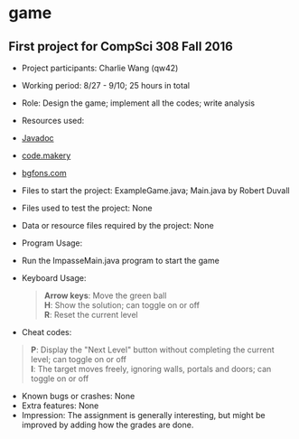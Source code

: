 game
====

First project for CompSci 308 Fall 2016
----

* Project participants: Charlie Wang (qw42)
* Working period: 8/27 - 9/10; 25 hours in total
* Role: Design the game; implement all the codes; write analysis
* Resources used: 
 * [Javadoc](http://docs.oracle.com/javafx/2/text/jfxpub-text.htm)
 * [code.makery](http://code.makery.ch/blog/javafx-dialogs-official/)
 * [bgfons.com](http://bgfons.com/upload/light_texture2291.jpg)
* Files to start the project: ExampleGame.java; Main.java by Robert Duvall
* Files used to test the project: None
* Data or resource files required by the project: None
* Program Usage:
 * Run the ImpasseMain.java program to start the game 
 * Keyboard Usage:

   > **Arrow keys**: Move the green ball  
    **H**: Show the solution; can toggle on or off  
    **R**: Reset the current level  
     
  * Cheat codes:

  > **P**: Display the "Next Level" button without completing the current level; can toggle on or off  
    **I**: The target moves freely, ignoring walls, portals and doors; can toggle on or off

* Known bugs or crashes: None
* Extra features: None
* Impression: The assignment is generally interesting, but might be improved by adding how the grades are done.
